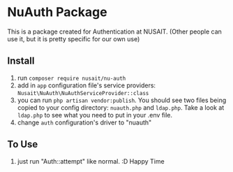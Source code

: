 # NuAuth Package

This is a package created for Authentication at NUSAIT.
(Other people can use it, but it is pretty specific for our own use)

## Install
1. run `composer require nusait/nu-auth`
2. add in `app` configuration file's service providers: `Nusait\NuAuth\NuAuthServiceProvider::class`
3. you can run `php artisan vendor:publish`.  You should see two files being copied to your config directory: `nuauth.php` and `ldap.php`.  Take a look at `ldap.php` to see what you need to put in your .env file.
4. change `auth` configuration's driver to "nuauth"

## To Use
1. just run "Auth::attempt" like normal. :D Happy Time

